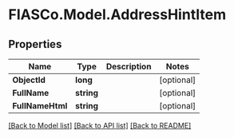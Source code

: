 # FIASCo.Model.AddressHintItem

## Properties

Name | Type | Description | Notes
------------ | ------------- | ------------- | -------------
**ObjectId** | **long** |  | [optional] 
**FullName** | **string** |  | [optional] 
**FullNameHtml** | **string** |  | [optional] 

[[Back to Model list]](../README.md#documentation-for-models) [[Back to API list]](../README.md#documentation-for-api-endpoints) [[Back to README]](../README.md)

